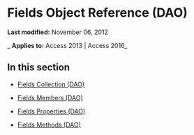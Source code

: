 
# Fields Object Reference (DAO)

 **Last modified:** November 06, 2012

 _ **Applies to:** Access 2013 | Access 2016_

## In this section


- [Fields Collection (DAO)](4be3ba07-20c1-d958-c1b8-7dd8b4731f60.md)
    
- [Fields Members (DAO)](b7ba5b21-03f4-6ac0-2acc-777da3d22839.md)
    
- [Fields Properties (DAO)](5f1cd784-8e43-43a6-8df5-fd8a1aac1821.md)
    
- [Fields Methods (DAO)](8fbbdc45-7ab2-40a2-9a68-c06e3c8bf340.md)
    
